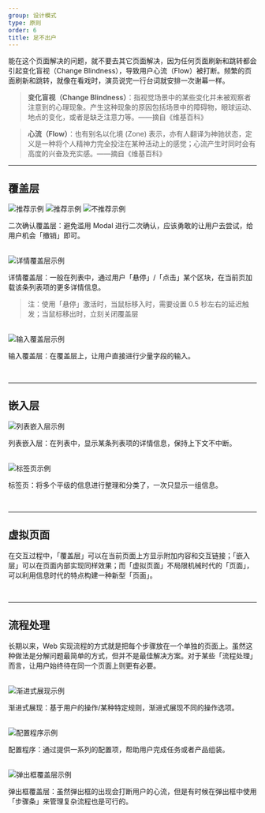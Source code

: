 ```yaml
---
group: 设计模式
type: 原则
order: 6
title: 足不出户
---
```


能在这个页面解决的问题，就不要去其它页面解决，因为任何页面刷新和跳转都会引起变化盲视（Change Blindness），导致用户心流（Flow）被打断。频繁的页面刷新和跳转，就像在看戏时，演员说完一行台词就安排一次谢幕一样。

> **变化盲视（Change Blindness）**：指视觉场景中的某些变化并未被观察者注意到的心理现象。产生这种现象的原因包括场景中的障碍物，眼球运动、地点的变化，或者是缺乏注意力等。——摘自《维基百科》

> **心流（Flow）**：也有别名以化境 (Zone) 表示，亦有人翻译为神驰状态，定义是一种将个人精神力完全投注在某种活动上的感觉；心流产生时同时会有高度的兴奋及充实感。——摘自《维基百科》

---

## 覆盖层

<ImagePreview>
<img class="preview-img" alt="推荐示例" description="用户点击「删除」后，直接操作；出现 Message 告知用户操作成功，并提供用户「撤销」的按钮；用户进行下一个操作或者 1 分钟内不进行任何操作， Message 消失，用户无法再「撤销」。" src="https://gw.alipayobjects.com/zos/rmsportal/YfhMlEIayfwnxiILcebI.png" good>
</ImagePreview>

<ImagePreview>
<img class="preview-img" alt="推荐示例" description="特例：在执行某些无法「撤销」的操作时，可以点击「删除」后，出现 Popconfirm 进行二次确认，在当前页面完成任务。" src="https://gw.alipayobjects.com/zos/rmsportal/AKtiXJTTQEjKFOCQGZMa.png" good>
</ImagePreview>

<ImagePreview>
<img class="preview-img" alt="不推荐示例" description="滥用 Modal 进行二次确认，就像「狼来了」一样，既打断用户心流（无法将上下文带到弹出框中），也无法避免失误的发生。" src="https://gw.alipayobjects.com/zos/rmsportal/cGqkngXLMBlmMyoHtgFs.png" bad>
</ImagePreview>

二次确认覆盖层：避免滥用 Modal 进行二次确认，应该勇敢的让用户去尝试，给用户机会「撤销」即可。

<br>

<ImagePreview>
<img class="preview-img" alt="详情覆盖层示例" description="通过「点击」图标查看更多详情信息。" src="https://gw.alipayobjects.com/zos/rmsportal/yagQVxwdzuXOulzqdxEq.png">
</ImagePreview>

详情覆盖层：一般在列表中，通过用户「悬停」/「点击」某个区块，在当前页加载该条列表项的更多详情信息。

> 注：使用「悬停」激活时，当鼠标移入时，需要设置 0.5 秒左右的延迟触发；当鼠标移出时，立刻关闭覆盖层

<br>

<ImagePreview>
<img class="preview-img" alt="输入覆盖层示例" description="鼠标「点击」图标触发；鼠标「点击」悬浮层以外的其他区块后，直接保存输入结果并退出。" src="https://gw.alipayobjects.com/zos/rmsportal/lLhJKFcaJnIPxFCjvUKY.png">
</ImagePreview>

输入覆盖层：在覆盖层上，让用户直接进行少量字段的输入。

<br>

---

## 嵌入层

<ImagePreview>
<img class="preview-img" alt="列表嵌入层示例" src="https://gw.alipayobjects.com/zos/rmsportal/TgoEocLVYXfMKzFGwJar.png">
</ImagePreview>

列表嵌入层：在列表中，显示某条列表项的详情信息，保持上下文不中断。

<br>

<ImagePreview>
<img class="preview-img" alt="标签页示例" src="https://gw.alipayobjects.com/zos/rmsportal/CKwQXddFJnJHsyFAifsg.png">
</ImagePreview>

标签页：将多个平级的信息进行整理和分类了，一次只显示一组信息。

<br>

---

## 虚拟页面

在交互过程中，「覆盖层」可以在当前页面上方显示附加内容和交互链接；「嵌入层」可以在页面内部实现同样效果；而「虚拟页面」不局限机械时代的「页面」，可以利用信息时代的特点构建一种新型「页面」。

<br>

---

## 流程处理

长期以来，Web 实现流程的方式就是把每个步骤放在一个单独的页面上。虽然这种做法是分解问题最简单的方式，但并不是最佳解决方案。对于某些「流程处理」而言，让用户始终待在同一个页面上则更有必要。

<br>

<ImagePreview>
<img class="preview-img" alt="渐进式展现示例" src="https://gw.alipayobjects.com/zos/rmsportal/OIxzAapqoGokUSIuFOWC.png">
</ImagePreview>

渐进式展现：基于用户的操作/某种特定规则，渐进式展现不同的操作选项。

<br>

<img class="preview-img" alt="配置程序示例" src="https://gw.alipayobjects.com/zos/rmsportal/nVgSYAiXfKGMHxkjypPp.png">

配置程序：通过提供一系列的配置项，帮助用户完成任务或者产品组装。

<br>

<ImagePreview>
<img class="preview-img" alt="弹出框覆盖层示例" src="https://gw.alipayobjects.com/zos/rmsportal/YutBaHmScUzpbKdFWDcg.png">
</ImagePreview>

弹出框覆盖层：虽然弹出框的出现会打断用户的心流，但是有时候在弹出框中使用「步骤条」来管理复杂流程也是可行的。
